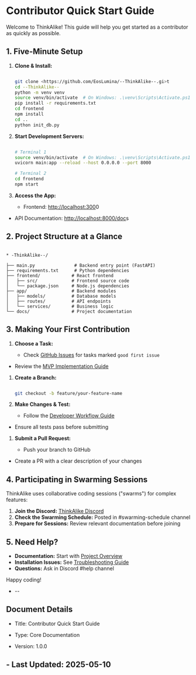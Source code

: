 # Contributor Quick Start Guide

Welcome to ThinkAlike! This guide will help you get started as a contributor as quickly as possible.

## 1. Five-Minute Setup

1. **Clone & Install:**

   ```bash

   git clone <https://github.com/EosLumina/--ThinkAlike--.gi>t
   cd --ThinkAlike--
   python -m venv venv
   source venv/bin/activate  # On Windows: .\venv\Scripts\Activate.ps1
   pip install -r requirements.txt
   cd frontend
   npm install
   cd ..
   python init_db.py
   ```

1. **Start Development Servers:**

   ```bash

   # Terminal 1
   source venv/bin/activate  # On Windows: .\venv\Scripts\Activate.ps1
   uvicorn main:app --reload --host 0.0.0.0 --port 8000

   # Terminal 2
   cd frontend
   npm start
   ```

1. **Access the App:**

    * Frontend: <http://localhost:300>0
  * API Documentation: <http://localhost:8000/doc>s

## 2. Project Structure at a Glance

```

* -ThinkAlike--/

├── main.py               # Backend entry point (FastAPI)
├── requirements.txt      # Python dependencies
├── frontend/            # React frontend
│   ├── src/             # Frontend source code
│   └── package.json     # Node.js dependencies
├── app/                 # Backend modules
│   ├── models/          # Database models
│   ├── routes/          # API endpoints
│   └── services/        # Business logic
└── docs/                # Project documentation

```

## 3. Making Your First Contribution

1. **Choose a Task:**

    * Check [GitHub Issues](https://github.com/EosLumina/--ThinkAlike--/issues) for tasks marked `good first issue`
  * Review the [MVP Implementation Guide](../guides/implementation_guides/mvp_implementation_guide.md)

1. **Create a Branch:**

   ```bash

   git checkout -b feature/your-feature-name
   ```

1. **Make Changes & Test:**

    * Follow the [Developer Workflow Guide](../core/developer_workflow.md)
  * Ensure all tests pass before submitting

1. **Submit a Pull Request:**

    * Push your branch to GitHub
  * Create a PR with a clear description of your changes

## 4. Participating in Swarming Sessions

ThinkAlike uses collaborative coding sessions ("swarms") for complex features:

1. **Join the Discord:** [ThinkAlike Discord](https://discord.gg/TnAcWezH)
2. **Check the Swarming Schedule:** Posted in #swarming-schedule channel
3. **Prepare for Sessions:** Review relevant documentation before joining

## 5. Need Help?

* **Documentation:** Start with [Project Overview](../core/project_overview.md)
* **Installation Issues:** See [Troubleshooting Guide](../architecture/deployment_troubleshooting.md)
* **Questions:** Ask in Discord #help channel

Happy coding!

* --

## Document Details

* Title: Contributor Quick Start Guide

* Type: Core Documentation

* Version: 1.0.0

## - Last Updated: 2025-05-10
